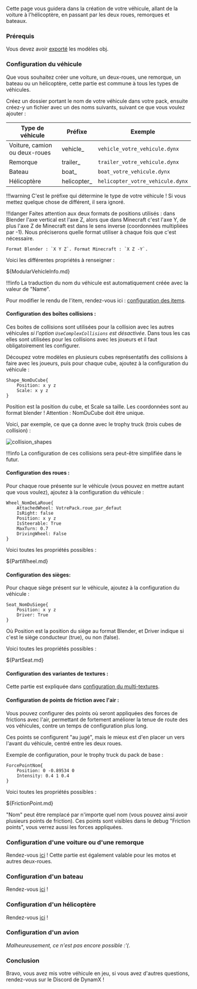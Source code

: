Cette page vous guidera dans la création de votre véhicule, allant de la voiture à l'hélicoptère, en passant par les deux roues, remorques et bateaux.

### Prérequis

Vous devez avoir [exporté](Exportation.md) les modèles obj.

### Configuration du véhicule

Que vous souhaitez créer une voiture, un deux-roues, une remorque, un bateau ou un hélicoptère, cette partie est commune à tous les types de véhicules.

Créez un dossier portant le nom de votre véhicule dans votre pack, ensuite créez-y un fichier avec un des noms suivants, suivant ce que vous voulez ajouter :

| Type de véhicule    | Préfixe        | Exemple                                                |
| -------- | -------------- | ------------------------------------------------------------ |
| Voiture, camion ou deux-roues | vehicle_ | `vehicle_votre_vehicule.dynx` |
| Remorque     | trailer_          | `trailer_votre_vehicule.dynx` |
| Bateau   | boat_         | `boat_votre_vehicule.dynx` |
| Hélicoptère     | helicopter_         | `helicopter_votre_vehicule.dynx` |

!!!warning
    C'est le préfixe qui détermine le type de votre véhicule ! Si vous mettez quelque chose de différent, il sera ignoré.

!!!danger
    Faites attention aux deux formats de positions utilisés : dans Blender l'axe vertical est l'axe Z, alors que dans Minecraft c'est l'axe Y, de plus l'axe Z de Minecraft est dans le sens inverse (coordonnées multipliées par -1). Nous préciserons quelle format utiliser à chaque fois que c'est nécessaire.

	Format Blender : `X Y Z`. Format Minecraft : `X Z -Y`.

Voici les différentes propriétés à renseigner :

${ModularVehicleInfo.md}

!!!info
    La traduction du nom du véhicule est automatiquement créée avec la valeur de "Name".

Pour modifier le rendu de l'item, rendez-vous ici : [configuration des items](https://dynamx.fr/wiki/dynamx/DynamXItems/).


#### Configuration des boîtes collisions :

Ces boites de collisions sont utilisées pour la collision avec les autres véhicules *si l'option `UseComplexCollisions` est désactivée*. Dans tous les cas elles sont utilisées pour les collisions avec les joueurs et il faut obligatoirement les configurer.

Découpez votre modèles en plusieurs cubes représentatifs des collisions à faire avec les joueurs, puis pour chaque cube, ajoutez à la configuration du véhicule :

```
Shape_NomDuCube{
	Position: x y z
	Scale: x y z
}
```

Position est la position du cube, et Scale sa taille. Les coordonnées sont au format blender ! Attention : NomDuCube doit être unique.

Voici, par exemple, ce que ça donne avec le trophy truck (trois cubes de collision) :

![collision_shapes](collision_shapes.png)

!!!info
    La configuration de ces collisions sera peut-être simplifiée dans le futur.

#### Configuration des roues :

Pour chaque roue présente sur le véhicule (vous pouvez en mettre autant que vous voulez), ajoutez à la configuration du véhicule :

```
Wheel_NomDeLaRoue{
    AttachedWheel: VotrePack.roue_par_defaut
    IsRight: false
	Position: x y z
	IsSteerable: True
	MaxTurn: 0.7
	DrivingWheel: False
}
```

Voici toutes les propriétés possibles :

${PartWheel.md}


#### Configuration des sièges:

Pour chaque siège présent sur le véhicule, ajoutez à la configuration du véhicule :

```
Seat_NomDuSiege{
    Position: x y z
    Driver: True
}
```

Où Position est la position du siège au format Blender, et Driver indique si c'est le siège conducteur (true), ou non (false).

Voici toutes les propriétés possibles :

${PartSeat.md}

#### Configuration des variantes de textures :

Cette partie est expliquée dans [configuration du multi-textures](../MultiTextures.md).

#### Configuration de points de friction avec l'air :

Vous pouvez configurer des points où seront appliquées des forces de frictions avec l'air, permettant de fortement améliorer la tenue de route des vos véhicules, contre un temps de configuration plus long.

Ces points se configurent "au jugé", mais le mieux est d'en placer un vers l'avant du véhicule, centré entre les deux roues.

Exemple de configuration, pour le trophy truck du pack de base :

```
ForcePointNom{
    Position: 0 -0.89534 0
    Intensity: 0.4 1 0.4
}
```

Voici toutes les propriétés possibles :

${FrictionPoint.md}

"Nom" peut être remplacé par n'importe quel nom (vous pouvez ainsi avoir plusieurs points de friction).
Ces points sont visibles dans le debug "Friction points", vous verrez aussi les forces appliquées.

### Configuration d'une voiture ou d'une remorque

Rendez-vous [ici](CarInfo.md) !
Cette partie est également valable pour les motos et autres deux-roues.

### Configuration d'un bateau

Rendez-vous [ici](BoatInfo.md) !

### Configuration d'un hélicoptère

Rendez-vous [ici](HelicopterInfo.md) !

### Configuration d'un avion

*Malheureusement, ce n'est pas encore possible :'(*.

### Conclusion

Bravo, vous avez mis votre véhicule en jeu, si vous avez d'autres questions, rendez-vous sur le Discord de DynamX !
